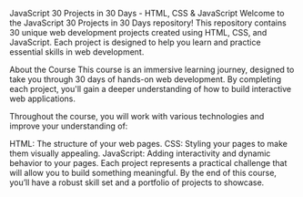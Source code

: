 JavaScript 30 Projects in 30 Days - HTML, CSS & JavaScript
Welcome to the JavaScript 30 Projects in 30 Days repository! This repository contains 30 unique web development projects created using HTML, CSS, and JavaScript. Each project is designed to help you learn and practice essential skills in web development.

About the Course
This course is an immersive learning journey, designed to take you through 30 days of hands-on web development. By completing each project, you'll gain a deeper understanding of how to build interactive web applications.

Throughout the course, you will work with various technologies and improve your understanding of:

HTML: The structure of your web pages.
CSS: Styling your pages to make them visually appealing.
JavaScript: Adding interactivity and dynamic behavior to your pages.
Each project represents a practical challenge that will allow you to build something meaningful. By the end of this course, you’ll have a robust skill set and a portfolio of projects to showcase.


